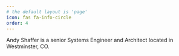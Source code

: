 ```yaml
---
# the default layout is 'page'
icon: fas fa-info-circle
order: 4
---
```


Andy Shaffer is a senior Systems Engineer and Architect located in Westminster, CO. 
